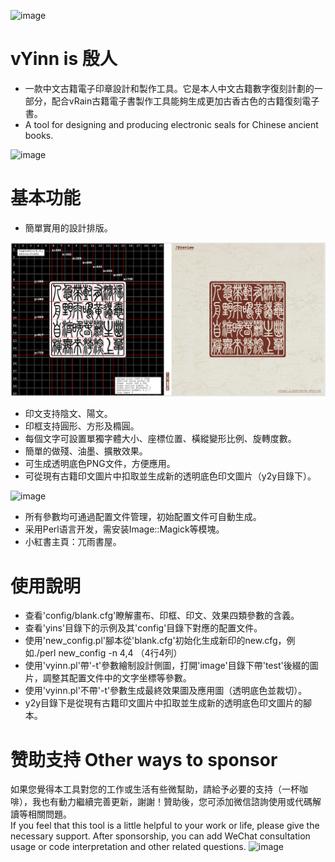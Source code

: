 
![image](https://github.com/shanleiguang/vYinn/blob/main/images/00.png)
# vYinn is 殷人

- 一款中文古籍電子印章設計和製作工具。它是本人中文古籍數字復刻計劃的一部分，配合vRain古籍電子書製作工具能夠生成更加古香古色的古籍復刻電子書。
- A tool for designing and producing electronic seals for Chinese ancient books.

![image](https://github.com/shanleiguang/vYinn/blob/main/images/02.png)

# 基本功能

- 簡單實用的設計排版。

![image](https://github.com/shanleiguang/vYinn/blob/main/images/01.png)

- 印文支持陰文、陽文。
- 印框支持圓形、方形及橢圓。
- 每個文字可設置單獨字體大小、座標位置、橫縱變形比例、旋轉度數。
- 簡單的做殘、油墨、擴散效果。
- 可生成透明底色PNG文件，方便應用。
- 可從現有古籍印文圖片中扣取並生成新的透明底色印文圖片（y2y目錄下）。

![image](https://github.com/shanleiguang/vYinn/blob/main/images/03.png)

- 所有參數均可通過配置文件管理，初始配置文件可自動生成。
- 采用Perl语言开发，需安装Image::Magick等模塊。
- 小紅書主頁：兀雨書屋。

# 使用說明

- 查看'config/blank.cfg'瞭解畫布、印框、印文、效果四類參數的含義。
- 查看'yins'目錄下的示例及其'config'目錄下對應的配置文件。
- 使用'new_config.pl'腳本從'blank.cfg'初始化生成新印的new.cfg，例如./perl new_config -n 4,4 （4行4列）
- 使用'vyinn.pl'帶'-t'參數繪制設計側圖，打開'image'目錄下帶'test'後綴的圖片，調整其配置文件中的文字坐標等參數。
- 使用'vyinn.pl'不帶'-t'參數生成最終效果圖及應用圖（透明底色並裁切）。
- y2y目錄下是從現有古籍印文圖片中扣取並生成新的透明底色印文圖片的腳本。

# 赞助支持 Other ways to sponsor

如果您覺得本工具對您的工作或生活有些微幫助，請給予必要的支持（一杯咖啡），我也有動力繼續完善更新，謝謝！贊助後，您可添加微信諮詢使用或代碼解讀等相關問題。  
If you feel that this tool is a little helpful to your work or life, please give the necessary support. After sponsorship, you can add WeChat consultation usage or code interpretation and other related questions.
![image](https://github.com/shanleiguang/vYinn/blob/main/sponsor.png)
